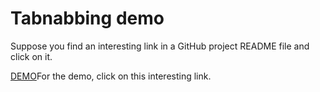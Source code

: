 # Tabnabbing demo

Suppose you find an interesting link in a GitHub project README file and click on it.

[DEMO](http://localhost:8000/)For the demo, click on this interesting link.</a>
